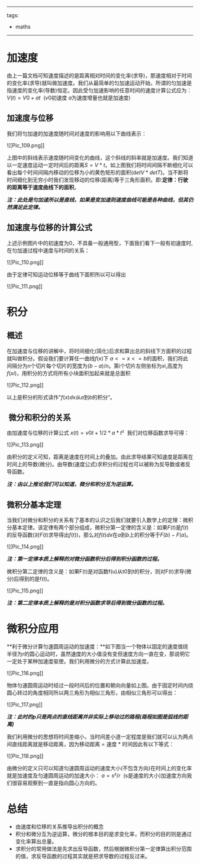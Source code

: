 
---
tags:
  - maths
---

# 加速度

由上一篇文档可知速度描述的是距离相对时间的变化率(求导)，那速度相对于时间的变化率(求导)就叫做加速度。我们从最简单的匀加速运动开始，所谓的匀加速是指速度的变化率(导数)恒定。因此受匀加速影响的任意时间的速度计算公式应为：$V(t) = V0 + at$  ($v0$初速度 $a$为速度增量也就是加速度)

## 加速度与位移

我们将匀加速的加速度随时间对速度的影响用以下曲线表示：

![[Pic_109.png]]

上图中的斜线表示速度随时间变化的曲线，这个斜线的斜率就是加速度。我们知道以一定速度运动一定时间后的距离$S = V*t$。如上图我们将时间间隔不断细化可以看出每个时间间隔内移动的位移为小的黄色矩形的面积(d$etV * detT$)。当不断将时间细化到无穷小时我们发现移动的位移(距离)等于三角形面积。即:**定律：行驶的距离等于速度曲线下的面积**。

***注：此处是匀加速所以是直线，如果是变加速则速度曲线可能是各种曲线，但其仍然满足此定律。***

## 加速度与位移的计算公式

上述示例图片中的初速度为0，不具备一般通用型，下面我们看下一般有初速度时,在匀加速过程中速度与时间的关系：

![[Pic_110.png]]

由于定律可知运动位移等于曲线下面积所以可以得出

![[Pic_111.png]]

# 积分

## 概述

在加速度与位移的讲解中，将时间细化(简化)后求和算出总的斜线下方面积的过程就叫做积分。假设我们要计算任一曲线$f(x)$下 $a<=x<=b$的面积，我们将此间隔分为$n$个切片每个切片的宽度为$(b-a)/n$。第i个切片左侧坐标为$x$i,高度为$f(xi)$，用积分的方式将所有小块面积加起来就是总面积

![[Pic_112.png]]

以上是积分的形式读作"$f(x)dx$从$a$到$b$的积分“。

##  微分和积分的关系

由加速度与位移的计算公式 $x(t) = v0t + 1/2*a*t$²  我们对位移函数求导可得：

![[Pic_113.png]]

由积分的定义可知，距离是速度在时间上的叠加。由此求导结果可知速度是距离在时间上的导数(微分)。由导数(速度公式)求积分的过程也可以被称为反导数或者反导函数。

***注：由以上推论我们可以知道，微分和积分互为逆运算。***

## 微积分基本定理

当我们对微分和积分的关系有了基本的认识之后我们就要引入数学上的定理：微积分基本定律。该定律有两个部分组成，微积分第一定律的含义是：如果$F(t)$是$f(t)$的反导函数(对$F(t)$求导得出$f(t)$)，那么对$f(t)dx$在$a$到$b$上的积分等于$F(b) - F(a)$。

![[Pic_114.png]]

***注：第一定律本质上解释的对微分函数积分后得到积分函数的过程。***

微积分第二定律的含义是：如果F(t)是对函数f(u)从t0到t的积分，则对F(t)求导(微分)后得到的是f(t)。

![[Pic_115.png]]

***注：第二定律本质上解释的是对积分函数求导后得到微分函数的过程。***

# 微积分应用

**利于微分计算匀速圆周运动的加速度：**如下图当一个物体以固定的速度值绕半径为r的圆心运动时，虽然速度的大小值没有变但速度方向一直在变，那说明它一定处于某种加速度驱使。我们利用微分的方式计算此加速度。

![[Pic_116.png]]

物体匀速圆周运动时经过一段时间后的位置和朝向向量如上图。由于固定时间内绕圆心转过的角度相同所以两三角形为相似三角形，由相似三角形可以得出：

![[Pic_117.png]]

***注：此时的p只是两点的直线距离并非实际上移动过的路程(路程如图是弧线的距离)***

我们利用微分的思想将时间差缩小，当时间差小道一定程度是我们就可以认为两点间直线距离就是移动距离，因为移动距离 = 速度 * 时间因此有以下等式：

![[Pic_118.png]]

由微分的定义只可以知道匀速圆周运动的速度大小(不包含方向)在时间上的变化率就是加速度及匀速圆周运动的加速大小： $a = s² / r$  (s是速度的大小)加速度方向我们很容易观察到一直是指向圆心方向的。

# 总结

- 由速度和位移的关系推导出积分的概念
- 积分和微分互为逆运算，微分的根本目的是求变化率，而积分的目的则是通过变化率算出总量。
- 求积分的常用做法是先求出反导函数，然后根据微积分第一定律算出积分范围的值，求反导函数的过程其实就是把求导数的过程反过来。
